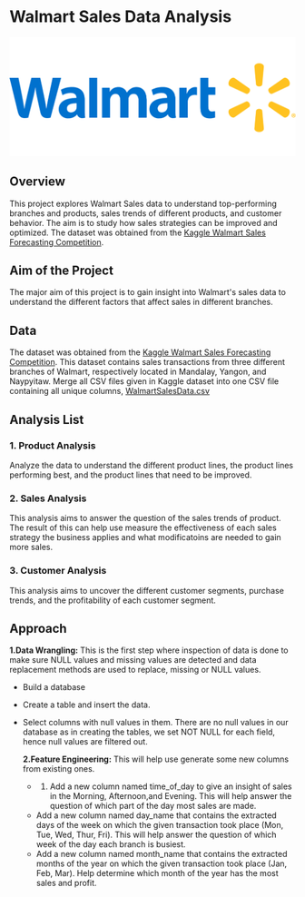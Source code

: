 # Walmart Sales Data Analysis 
![walmart logo](https://github.com/GAYATRI-SIVANI-SUSARLA/WalmartSalesAnalysis_SQL/blob/main/Walmart%20logo.png)
## Overview
This project explores Walmart Sales data to understand top-performing branches and products, sales trends of different products, and customer behavior. The aim is to study how sales strategies can be improved and optimized. The dataset was obtained from the [Kaggle Walmart Sales Forecasting Competition](https://www.kaggle.com/c/walmart-recruiting-store-sales-forecasting).

## Aim of the Project
The major aim of this project is to gain insight into Walmart's sales data to understand the different factors that affect sales in different branches.

## Data 
The dataset was obtained from the [Kaggle Walmart Sales Forecasting Competition](https://www.kaggle.com/c/walmart-recruiting-store-sales-forecasting). This dataset contains sales transactions from three different branches of Walmart, respectively located in Mandalay, Yangon, and Naypyitaw. Merge all CSV files given in Kaggle dataset into one CSV file containing all unique columns, [WalmartSalesData.csv](https://github.com/GAYATRI-SIVANI-SUSARLA/WalmartSalesAnalysis_SQL/blob/main/WalmartSalesData.csv.csv)

## Analysis List
### 1. Product Analysis 
Analyze the data to understand the different product lines, the product lines performing best, and the product lines that need to be improved.
### 2. Sales Analysis 
This analysis aims to answer the question of the sales trends of product. The result of this can help use measure the effectiveness of each sales strategy the business applies and what modificatoins are needed to gain more sales.
### 3. Customer Analysis 
This analysis aims to uncover the different customer segments, purchase trends, and the profitability of each customer segment.

## Approach
 **1.Data Wrangling:** This is the first step where inspection of data is done to make sure NULL values and missing values are detected and data replacement methods are used to replace, missing or NULL values.
 - Build a database
 - Create a table and insert the data.
 - Select columns with null values in them. There are no null values in our database as in 
   creating the tables, we set NOT NULL for each field, hence null values are filtered out.

   **2.Feature Engineering:** This will help use generate some new columns from existing ones.

   
   - 1. Add a new column named time_of_day to give an insight of sales in the Morning, 
       Afternoon,and Evening. This will help answer the question of which part of the day most 
       sales are made.
   - Add a new column named day_name that contains the extracted days of the week on which the 
     given transaction took place (Mon, Tue, Wed, Thur, Fri). This will help answer the 
     question of which week of the day each branch is busiest.
   - Add a new column named month_name that contains the extracted months of the year on which 
    the given transaction took place (Jan, Feb, Mar). Help determine which month of the year 
    has the most sales and profit.























                  


